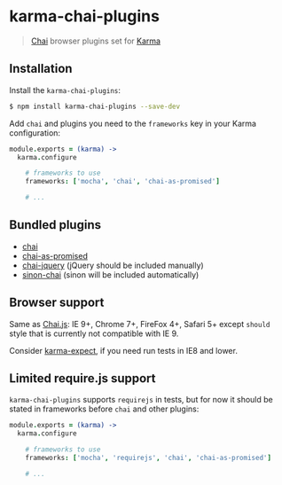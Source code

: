 karma-chai-plugins
==================

> [Chai](http://chaijs.com) browser plugins set for [Karma](http://karma-runner.github.io)

Installation
------------

Install the `karma-chai-plugins`:

```sh
$ npm install karma-chai-plugins --save-dev
```

Add `chai` and plugins you need to the `frameworks` key in your Karma configuration:

```coffee
module.exports = (karma) ->
  karma.configure

    # frameworks to use
    frameworks: ['mocha', 'chai', 'chai-as-promised']

    # ...
```

Bundled plugins
---------------

* [chai](http://chaijs.com)
* [chai-as-promised](http://chaijs.com/plugins/chai-as-promised)
* [chai-jquery](http://chaijs.com/plugins/chai-jquery) (jQuery should be included manually)
* [sinon-chai](http://chaijs.com/plugins/sinon-chai) (sinon will be included automatically)

Browser support
---------------

Same as [Chai.js](http://chaijs.com/guide/installation/#browser-section): IE 9+, Chrome 7+, FireFox 4+, Safari 5+ except `should` style that is currently not compatible with IE 9.

Consider [karma-expect](https://github.com/princed/karma-expect), if you need run tests in IE8 and lower.

Limited require.js support
--------------------------

`karma-chai-plugins` supports `requirejs` in tests, but for now it should be stated in frameworks before `chai` and other plugins:

```coffee
module.exports = (karma) ->
  karma.configure

    # frameworks to use
    frameworks: ['mocha', 'requirejs', 'chai', 'chai-as-promised']

    # ...
```
